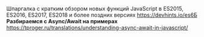 Шпаргалка с кратким обзором новых функций JavaScript в ES2015, ES2016, ES2017, ES2018 и более поздних версиях https://devhints.io/es6Б
<b>Разбираемся с Async/Await на примерах</b>
https://tproger.ru/translations/understanding-async-await-in-javascript/
